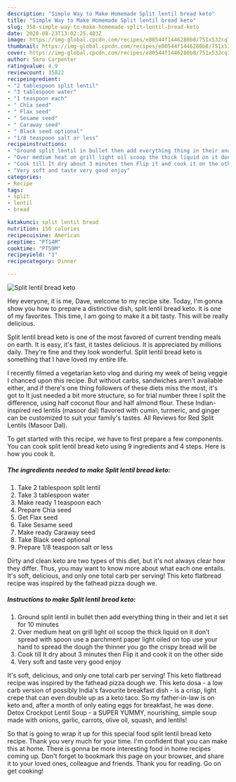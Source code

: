 ```yaml
---
description: "Simple Way to Make Homemade Split lentil bread keto"
title: "Simple Way to Make Homemade Split lentil bread keto"
slug: 358-simple-way-to-make-homemade-split-lentil-bread-keto
date: 2020-08-23T13:02:25.403Z
image: https://img-global.cpcdn.com/recipes/e80544f1446280b8/751x532cq70/split-lentil-bread-keto-recipe-main-photo.jpg
thumbnail: https://img-global.cpcdn.com/recipes/e80544f1446280b8/751x532cq70/split-lentil-bread-keto-recipe-main-photo.jpg
cover: https://img-global.cpcdn.com/recipes/e80544f1446280b8/751x532cq70/split-lentil-bread-keto-recipe-main-photo.jpg
author: Sara Carpenter
ratingvalue: 4.9
reviewcount: 35822
recipeingredient:
- "2 tablespoon split lentil"
- "3 tablespoon water"
- "1 teaspoon each"
- " Chia seed"
- " Flax seed"
- " Sesame seed"
- " Caraway seed"
- " Black seed optional"
- "1/8 teaspoon salt or less"
recipeinstructions:
- "Ground split lentil in bullet then add everything thing in their and let it set for 10 minutes"
- "Over medium heat on grill light oil scoop the thick liquid on it don’t spread with spoon use a parchment paper light oiled on top use your hand to spread the dough the thinner you go the crispy bread will be"
- "Cook till It dry about 3 minutes then Flip it and cook it on the other side"
- "Very soft and taste very good enjoy"
categories:
- Recipe
tags:
- split
- lentil
- bread

katakunci: split lentil bread 
nutrition: 156 calories
recipecuisine: American
preptime: "PT14M"
cooktime: "PT59M"
recipeyield: "1"
recipecategory: Dinner

---
```



![Split lentil bread keto](https://img-global.cpcdn.com/recipes/e80544f1446280b8/751x532cq70/split-lentil-bread-keto-recipe-main-photo.jpg)

Hey everyone, it is me, Dave, welcome to my recipe site. Today, I'm gonna show you how to prepare a distinctive dish, split lentil bread keto. It is one of my favorites. This time, I am going to make it a bit tasty. This will be really delicious.

Split lentil bread keto is one of the most favored of current trending meals on earth. It is easy, it's fast, it tastes delicious. It is appreciated by millions daily. They're fine and they look wonderful. Split lentil bread keto is something that I have loved my entire life.

I recently filmed a vegetarian keto vlog and during my week of being veggie I chanced upon this recipe. But without carbs, sandwiches aren&#39;t available either, and if there&#39;s one thing followers of these diets miss the most, it&#39;s got to It just needed a bit more structure, so for trial number three I split the difference, using half coconut flour and half almond flour. These Indian-inspired red lentils (masoor dal) flavored with cumin, turmeric, and ginger can be customized to suit your family&#39;s tastes. All Reviews for Red Split Lentils (Masoor Dal).


To get started with this recipe, we have to first prepare a few components. You can cook split lentil bread keto using 9 ingredients and 4 steps. Here is how you cook it.

<!--inarticleads1-->

##### The ingredients needed to make Split lentil bread keto:

1. Take 2 tablespoon split lentil
1. Take 3 tablespoon water
1. Make ready 1 teaspoon each
1. Prepare  Chia seed
1. Get  Flax seed
1. Take  Sesame seed
1. Make ready  Caraway seed
1. Take  Black seed optional
1. Prepare 1/8 teaspoon salt or less


Dirty and clean keto are two types of this diet, but it&#39;s not always clear how they differ. Thus, you may want to know more about what each one entails. It&#39;s soft, delicious, and only one total carb per serving! This keto flatbread recipe was inspired by the fathead pizza dough we. 

<!--inarticleads2-->

##### Instructions to make Split lentil bread keto:

1. Ground split lentil in bullet then add everything thing in their and let it set for 10 minutes
1. Over medium heat on grill light oil scoop the thick liquid on it don’t spread with spoon use a parchment paper light oiled on top use your hand to spread the dough the thinner you go the crispy bread will be
1. Cook till It dry about 3 minutes then Flip it and cook it on the other side
1. Very soft and taste very good enjoy


It&#39;s soft, delicious, and only one total carb per serving! This keto flatbread recipe was inspired by the fathead pizza dough we. This keto dosa - a low carb version of possibly India&#39;s favourite breakfast dish - is a crisp, light crepe that can even double up as a keto taco. So my father-in-law is on keto and, after a month of only eating eggs for breakfast, he was done. Detox Crockpot Lentil Soup - a SUPER YUMMY, nourishing, simple soup made with onions, garlic, carrots, olive oil, squash, and lentils! 

So that is going to wrap it up for this special food split lentil bread keto recipe. Thank you very much for your time. I'm confident that you can make this at home. There is gonna be more interesting food in home recipes coming up. Don't forget to bookmark this page on your browser, and share it to your loved ones, colleague and friends. Thank you for reading. Go on get cooking!

